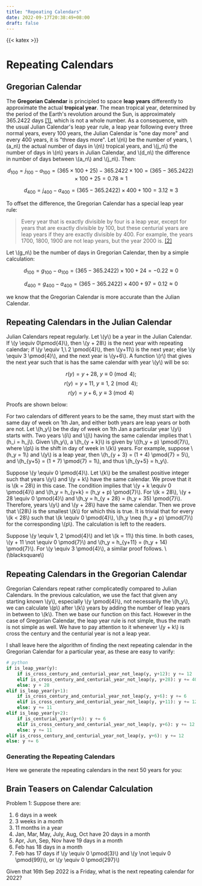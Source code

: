 ```yaml
---
title: "Repeating Calendars"
date: 2022-09-17T20:38:49+08:00
draft: false
---
```


{{< katex >}}

# Repeating Calendars

## Gregorian Calendar

The **Gregorian Calendar** is principled to space **leap years** differently to approximate the actual **tropical year**. The mean tropical year, determined by the period of the Earth's revolution around the Sun, is approximately 365.2422 days <a href='https://asa.hmnao.com/SecM/Glossary.html#_Y'>[1]</a>, which is not a whole number. As a consequence, with the usual Julian Calendar's leap year rule, a leap year following every three normal years, every 100 years, the Julian Calendar is "one day more" and every 400 years, it is "three days more". Let \\(n\\) be the number of years, \\(a_n\\) the actual number of days in \\(n\\) tropical years, and \\(j_n\\) the number of days in \\(n\\) years in Julian Calendar, and \\(d_n\\) the difference in number of days between \\(a_n\\) and \\(j_n\\). Then:

$$
d_{100} = j_{100} - a_{100} = (365 \times 100 + 25) - 365.2422 \times 100 = (365 - 365.2422) \times 100 + 25 = 0.78 \approx 1
$$

$$
d_{400} = j_{400} - a_{400} = (365 - 365.2422) \times 400 + 100 = 3.12 \approx 3
$$

To offset the difference, the Gregorian Calendar has a special leap year rule:

> Every year that is exactly divisible by four is a leap year, except for years that are exactly divisible by 100, but these centurial years are leap years if they are exactly divisible by 400. For example, the years 1700, 1800, 1900 are not leap years, but the year 2000 is. <a href='https://en.wikipedia.org/wiki/Gregorian_calendar'>[2]</a>

Let \\(g_n\\) be the number of days in Gregorian Calendar, then by a simple calculation:

$$
d_{100} = g_{100} - a_{100} = (365 - 365.2422) \times 100 + 24 = -0.22 \approx 0
$$

$$
d_{400} = g_{400} - a_{400} = (365 - 365.2422) \times 400 + 97 = 0.12 \approx 0
$$

we know that the Gregorian Calendar is more accurate than the Julian Calendar.

## Repeating Calendars in the Julian Calendar

Julian Calendars repeat regularly. Let \\(y\\) be a year in the Julian Calendar. If \\(y \equiv 0\pmod{4}\\), then \\(y + 28\\) is the next year with repeating calendar; if \\(y \equiv 1,\ 2 \pmod{4}\\), then \\(y+11\\) is the next year; else \\(y \equiv 3 \pmod{4}\\), and the next year is \\(y+6\\). A function \\(r\\) that gives the next year such that is has the same calendar with year \\(y\\) will be so:

$$
r(y) = y + 28,\ y \equiv 0 \pmod{4};
$$
$$
r(y) = y + 11,\ y \equiv 1,\ 2 \pmod{4};
$$
$$
r(y) = y + 6,\ y \equiv 3 \pmod{4}
$$

Proofs are shown below:

For two calendars of different years to be the same, they must start with the same day of week on 1th Jan, and either both years are leap years or both are not. Let \\(h_y\\) be the day of week on 1th Jan a particular year \\(y\\) starts with. Two years \\(i\\) and \\(j\\) having the same calendar implies that \\(h_i = h_j\\). Given \\(h_y\\), a \\(h_{y + k}\\) is given by \\((h_y + p) \pmod{7}\\), where \\(p\\) is the shift in day of week in \\(k\\) years. For example, suppose \\(h_y = 1\\) and \\(y\\) is a leap year, then \\(h_{y + 3} = (1 + 4) \pmod{7} = 5\\), and \\(h_{y+5} = (1 + 7) \pmod{7} = 1\\), and thus \\(h_{y+5} = h_y\\).

Suppose \\(y \equiv 0 \pmod{4}\\). Let \\(k\\) be the smallest positive integer such that years \\(y\\) and \\(y + k\\) have the same calendar. We prove that it is \\(k = 28\\) in this case. The condition implies that \\(y + k \equiv 0 \pmod{4}\\) and \\(h_y = h_{y+k} = (h_y + p) \pmod{7}\\). For \\(k = 28\\), \\(y + 28 \equiv 0 \pmod{4}\\) and \\(h_y = h_{y + 28} = (h_y + 35) \pmod{7}\\). Therefore, years \\(y\\) and \\(y + 28\\) have the same calendar. Then we prove that \\(28\\) is the smallest \\(k\\) for which this is true. It is trivial that for every \\(k < 28\\) such that \\(k \equiv 0 \pmod{4}\\), \\(h_y \neq (h_y + p) \pmod{7}\\) for the corresponding \\(p\\). The calculation is left to the readers.

Suppose \\(y \equiv 1, 2 \pmod{4}\\) and let \\(k = 11\\) this time. In both cases, \\(y + 11 \not \equiv 0 \pmod{7}\\) and \\(h_y = h_{y+11} = (h_y + 14) \pmod{7}\\). For \\(y \equiv 3 \pmod{4}\\), a similar proof follows. \\(\blacksquare\\)


## Repeating Calendars in the Gregorian Calendar

Gregorian Calendars repeat rather complicatedly compared to Julian Calendars. In the previous calculation, we use the fact that given any starting known \\(y\\), especially \\(y \pmod{4}\\), not necessarily the \\(h_y\\), we can calculate \\(p\\) after \\(k\\) years by adding the number of leap years in between to \\(k\\). Then we base our function on this fact. However in the case of Gregorian Calendar, the leap year rule is not simple, thus the math is not simple as well. We have to pay attention to it whenever \\(y + k\\) is cross the century and the centurial year is not a leap year.

I shall leave here the algorithm of finding the next repeating calendar in the Gregorian Calendar for a particular year, as these are easy to varify:

```python
# python
if is_leap_year(y):
    if is_cross_century_and_centurial_year_not_leap(y, y+12): y += 12
    elif is_cross_century_and_centurial_year_not_leap(y, y+28): y += 40
    else: y + 28
elif is_leap_year(y+1):
    if is_cross_century_and_centurial_year_not_leap(y, y+6): y += 6
    elif is_cross_century_and_centurial_year_not_leap(y, y+11): y += 12
    else: y += 11
elif is_leap_year(y+2):
    if is_centurial_year(y+6): y += 6
    elif is_cross_century_and_centurial_year_not_leap(y, y+6): y += 12
    else: y += 11
elif is_cross_century_and_centurial_year_not_leap(y, y+6): y += 12
else: y += 6
```

### Generating the Repeating Calendars

Here we generate the repeating calendars in the next 50 years for you:

## Brain Teasers on Calendar Calculation

Problem 1: Suppose there are:

1. 6 days in a week
2. 3 weeks in a month
3. 11 months in a year
4. Jan, Mar, May, July, Aug, Oct have 20 days in a month
5. Apr, Jun, Sep, Nov have 19 days in a month
6. Feb has 18 days in a month
7. Feb has 17 days if \\(y \equiv 0 \pmod{3}\\) and \\(y \not \equiv 0 \pmod{99}\\), or \\(y \equiv 0 \pmod{297}\\)

Given that 16th Sep 2022 is a Friday, what is the next repeating calendar for 2022?
